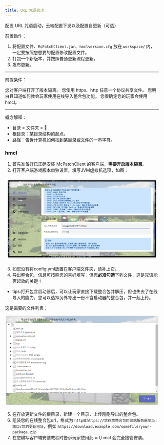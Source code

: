 ```yaml
---
title: URL 咒语启动
---
```

配置 URL 咒语启动，云端配置下发以及配置自更新（可选）

前置动作：

1. 将配置文件、`McPatchClient.jar`、`hmclversion.cfg` 放在 `workspace/` 内，一定要按照您想要的配置修改配置文件。
2. 打包一个新版本，并按照普通更新流程更新。
3. 发布更新。

---

前提条件：

您对客户端打开了版本隔离。
您使用 https、http 任意一个协议共享文件。
您明白且知道如何教会玩家使用在线导入整合包功能。
您很确定您的玩家会使用 hmcl。

---

概念解释：

- 目录 = 文件夹 = 📁
- 根目录：某目录结构的起点。
- 路径：告诉计算机如何找到某目录或文件的一串字符。

### hmcl

1. 首先准备好已正确安装 McPatchClient 的客户端，**需要开启版本隔离**。
2. 打开客户端游戏版本单独设置，填写JVM虚拟机选项，如图：

![](../img/6411f6297cc3f.jpg)

3. 如您没有将config.yml放置在客户端文件夹，请补上它。
4. 导出整合包，信息可按照您的喜好填写，但您**必须勾选**下列文件，这是咒语能否起效的关键！
+ tips:打开包含启动器后，可以让玩家直接下载整合包并解压，但也失去了在线导入的能力，您可以选择另外导出一份不含启动器的整合包，并一起上传。

这是需要的文件列表：

![](../img/6411fd659499b.jpg)

5. 在存放更新文件的根目录，新建一个目录，上传刚刚导出的整合包。
6. 组装您的在线整合包url，格式为 `http或https://您存放整合包的网站服务器地址:端口/您的更新地址`，例如 `https://download.example.com/somefile/your-package.zip`
7. 在您编写客户端安装教程时告诉玩家使用此 url,hmcl 会完全接管安装。